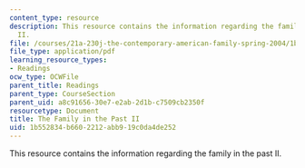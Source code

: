 ```yaml
---
content_type: resource
description: This resource contains the information regarding the family in the past
  II.
file: /courses/21a-230j-the-contemporary-american-family-spring-2004/1b552834b6602212abb919c0da4de252_MIT21A_230JS04_4wlter.pdf
file_type: application/pdf
learning_resource_types:
- Readings
ocw_type: OCWFile
parent_title: Readings
parent_type: CourseSection
parent_uid: a8c91656-30e7-e2ab-2d1b-c7509cb2350f
resourcetype: Document
title: The Family in the Past II
uid: 1b552834-b660-2212-abb9-19c0da4de252
---
```

This resource contains the information regarding the family in the past II.

